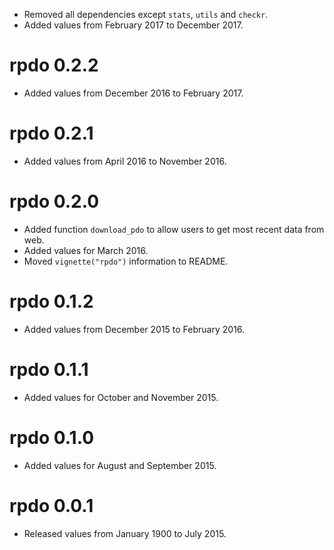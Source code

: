 - Removed all dependencies except `stats`, `utils` and `checkr`. 
- Added values from February 2017 to December 2017.

# rpdo 0.2.2

- Added values from December 2016 to February 2017.

# rpdo 0.2.1

- Added values from April 2016 to November 2016.

# rpdo 0.2.0

- Added function `download_pdo` to allow users to get most recent data from web.
- Added values for March 2016.
- Moved `vignette("rpdo")` information to README.

# rpdo 0.1.2

- Added values from December 2015 to February 2016.

# rpdo 0.1.1

- Added values for October and November 2015.

# rpdo 0.1.0

- Added values for August and September 2015.

# rpdo 0.0.1

- Released values from January 1900 to July 2015.
